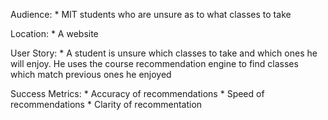 Audience:
	* MIT students who are unsure as to what classes to take

Location:
	* A website

User Story:
	* A student is unsure which classes to take and which ones he will enjoy. He uses the course recommendation engine to find classes which match previous ones he enjoyed

Success Metrics:
	* Accuracy of recommendations
	* Speed of recommendations
	* Clarity of recommentation

